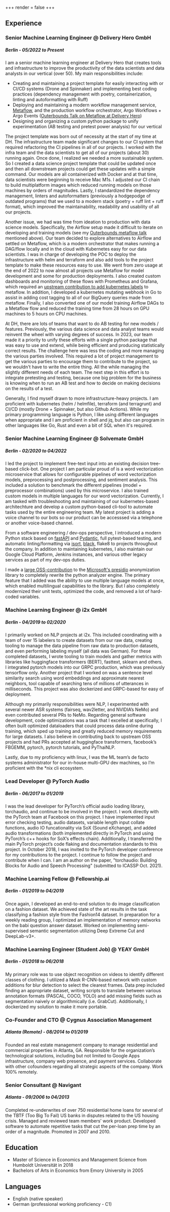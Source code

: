 +++
render = false
+++
## Experience

### Senior Machine Learning Engineer @ Delivery Hero GmbH

##### Berlin - 05/2022 to Present

I am a senior machine learning engineer at Delivery Hero that creates tools and infrastructure to improve the productivity of the data scientists and data analysts in our vertical (over 50).  My main responsibilities include:
- Creating and maintaining a project template for easily interacting with or CI/CD systems (Drone and Spinnaker) and implementing best coding practices (dependency management with poetry, containerization, linting and autoformatting with Ruff)
- Deploying and maintaining a modern workflow management service, [Metaflow](https://metaflow.org), and the production workflow orchestrator, Argo Workflows + Argo Events ([Outerbounds Talk on Metaflow at Delivery Hero](https://youtu.be/YmZXwxCT_9c?si=xTm3D2YEPtRoBWY7))
- Designing and organizing a custom python package to unify experimentation (AB testing and pretest power analysis) for our vertical

The project template was born out of necessity at the start of my time at DH. The infrastructure team made significant changes to our CI system that required refactoring the CI pipelines in all of our projects. I worked with the infra team and the data scientists to get all of our projects (about 30) running again. Once done, I realized we needed a more sustainable system. So I created a data science project template that could be updated once and then all downstream projects could get these updates with a simple command.  Our models are all containerized with Docker and at that time, data scientists were beginning to receive Mac M1s. I adjusted our CI chain to build multiplatform images which reduced running models on those machines by orders of magnitudes. Lastly, I standardized the dependency management, linters and autoformatters (previously a hodgepodge of outdated programs) that we used to a modern stack (poetry + ruff lint + ruff format), which improved the maintainability, readability and usability of all our projects.

Another issue, we had was time from ideation to production with data science models. Specifically, the Airflow setup made it difficult to iterate on developing and training models (see my [Outerbounds metaflow talk](https://youtu.be/YmZXwxCT_9c?si=xTm3D2YEPtRoBWY7) mentioned above). Our team decided to explore alternatives to Airflow and settled on Metaflow, which is a modern orchestrator that makes running a DAG/flow locally and in the cloud with Kubernetes easy for our data scientists. I was in charge of developing the POC to deploy the infrastructure with helm and terraform and also add tools to the project template to make these resources easy to use. We went from zero usage at the end of 2022 to now almost all projects use Metaflow for model development and some for production deployments. I also created custom dashboards and monitoring of these flows with Prometheus and Grafana, which required an [upstream contribution to add kubernetes labels](https://github.com/Netflix/metaflow/pull/1236) to metaflow. In addition, I developed a kubernetes mutating webhook in Go to assist in adding cost tagging to all of our BigQuery queries made from metaflow. Finally, I also converted one of our model training Airflow DAGs to a Metaflow flow and reduced the training time from 28 hours on GPU machines to 5 hours on CPU machines.

At DH, there are lots of teams that want to do AB testing for new models / features. Previously, the various data science and data analyst teams would reinvent the wheel with varying degrees of success. In 2023, our team made it a priority to unify these efforts with a single python package that was easy to use and extend, while being efficient and producing statistically correct results. The challenge here was less the coding and more managing the various parties involved. This required a lot of project management to get the various parties to encourage them to contribute to the project, so we wouldn't have to write the entire thing. All the while managing the slightly different needs of each team. The next step in this effort is to integrate pretesting and testing, because one big problem for the business is knowing when to run an AB test and how to decide on making decisions on the results of a test.

Generally, I find myself drawn to more infrastructure-heavy projects. I am proficient with kubernetes (helm / helmfile), terraform (and terragrunt) and CI/CD (mostly Drone + Spinnaker, but also Github Actions). While my primary programming language is Python, I like using different languages when appropriate and I am proficient in shell and jq, but also can program in other languages like Go, Rust and even a bit of SQL when it's required.

### Senior Machine Learning Engineer @ Solvemate GmbH

##### Berlin - 02/2020 to 04/2022

I led the project to implement free-text input into an existing decision tree-based click-bot. One project I am particular proud of is a word vectorization microservice that allows for configurable pipelines of word vectorization models, preprocessing and postprocessing, and sentiment analysis. This included a solution to benchmark the different pipelines (model + preprocessor combinations) used by this microservice. I also trained custom models in multiple languages for our word vectorization. Currently, I am tasked with troubleshooting and maintaining of our kubernetes-based architechture and develop a custom python-based cli-tool to automate tasks used by the entire engineering team. My latest project is adding a voice channel to our bots so our product can be accesssed via a telephone or another voice-based channel. 

From a software engineering / dev-ops perspective, I introduced a modern Python stack based on [fastAPI](https://fastapi.tiangolo.com/) and [Pydantic](https://pydantic-docs.helpmanual.io/), full pytest-based testing, and automatic linting/formatting via [isort](https://github.com/PyCQA/isort), [black](https://github.com/psf/black), flake8 to projects throughout the company. In addition to maintaining kubernetes, I also maintain our Google Cloud Platform, Jenkins instances, and various other legacy services as part of my dev-ops duties.

I made a [large OSS-contribution](https://github.com/microsoft/presidio/pull/312) to the [Microsoft's presidio](https://github.com/microsoft/presidio) anonymization library to completely rewrite the python analyzer engine. The primary feature that I added was the ability to use multiple language models at once, which enabled multilingual capabilities to the library. But I also completely modernized their unit tests, optimized the code, and removed a lot of hard-coded variables.

### Machine Learning Engineer @ i2x GmbH

##### Berlin - 04/2019 to 02/2020

I primarily worked on NLP projects at i2x. This included coordinating with a team of over 15 labelers to create datasets from our raw data, creating tooling to manage the data pipeline from raw data to production datasets, and even performing labeling myself (all data was German). For these completed datasets, I wrote tooling to train models and gather metrics with libraries like huggingface transformers (BERT), fasttext, sklearn and others. I integrated pytorch models into our GRPC production, which was previously tensorflow only. Another project that I worked on was a sentence level similarity search using word embeddings and approximate nearest neighbors, tool capable of searching tens of millions of utterances in milliseconds. This project was also dockerized and GRPC-based for easy of deployment.

Although my primarily responsibilities were NLP, I experimented with several newer ASR systems (fairseq, wav2letter, and NVIDIA’s NeMo) and even contributed several PRs to NeMo. Regarding general software development, code optimizations was a task that I excelled at specifically, I often built optimized dataloaders that could process data online during training, which sped up training and greatly reduced memory requirements for large datasets. I also believe in contributing back to upstream OSS projects and had PRs accepted at huggingface transformers, facebook’s FBGEMM, pytorch, pytorch tutorials, and PyThaiNLP.

Lastly, due to my proficiency with linux, I was the ML team’s de facto systems administrator for our in-house multi-GPU dev machines, so I’m proficient with the \*nix cli ecosystem.  

### Lead Developer @ PyTorch Audio

##### Berlin - 06/2017 to 01/2019

I was the lead developer for PyTorch’s official audio loading library, torchaudio, and continue to be involved in the project. I work directly with the PyTorch team at Facebook on this project. I have implemented input error checking testing, audio datasets, variable length input collate functions, audio IO funcationality via SoX (Sound eXchange), and added audio transformations (both implemented directly in PyTorch and using PyTorch’s c++ hooks for SoX’s effects chain). Additionally, I transferred the main PyTorch project’s code flaking and documentation standards to this project. In October 2018, I was invited to the PyTorch developer conference for my contributions to the project.  I continue to follow the project and contribute when I can. I am an author on the paper, "torchaudio: Building Blocks for Audio and Speech Processing" (submitted to ICASSP Oct. 2021).

### Machine Learning Fellow @ Fellowship.ai

##### Berlin - 01/2019 to 04/2019

Once again, I developed an end-to-end solution to do image classification on a fashion dataset. We achieved state of the art results in the task classifying a fashion style from the Fashion14 dataset. In preparation for a weekly reading group, I optimized an implementation of memory networks on the babi question answer dataset. Worked on implementing semi-supervised semantic segmentation utilizing Deep Extreme Cut and DeepLab-v3+.

### Machine Learning Engineer (Student Job) @ YEAY GmbH

##### Berlin - 01/2018 to 06/2018

My primary role was to use object recognition on videos to identify different classes of clothing. I utilized a Mask R-CNN-based network with custom additions for blur detection to select the clearest frames. Data prep included finding an appropriate dataset, writing scripts to translate between various annotation formats (PASCAL, COCO, YOLO) and add missing fields such as segmentation naively or algorithmically (i.e. GrabCut). Additionally, I dockerized my solution to make it more portable.

### Co-Founder and CTO @ Cygnus Association Management

##### Atlanta (Remote) - 08/2014 to 01/2019

Founded an real estate management company to manage residential and commercial properties in Atlanta, GA. Responsible for the organization’s technological solutions, including but not limited to Google Apps infrastructure, company web presence, and payment services. Collaborate with other cofounders regarding all strategic aspects of the company. Work 100% remotely.

### Senior Consultant @ Navigant

##### Atlanta - 09/2006 to 04/2013

Completed re-underwrites of over 750 residential home loans for several of the TBTF (Too Big To Fail) US banks in disputes related to the US housing crisis. Managed and reviewed team members’ work product. Developed software to automate repetitive tasks that cut the per-loan prep time by an order of a magnitude. Promoted in 2007 and 2010.

## Education

* Master of Science in Economics and Management Science from Humboldt Universität in 2018
* Bachelors of Arts in Economics from Emory University in 2005

## Languages

* English (native speaker)
* German (professional working proficiency - C1)
